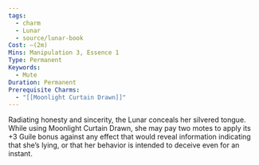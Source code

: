 ```yaml
---
tags:
  - charm
  - Lunar
  - source/lunar-book
Cost: —(2m)
Mins: Manipulation 3, Essence 1
Type: Permanent
Keywords:
  - Mute
Duration: Permanent
Prerequisite Charms:
  - "[[Moonlight Curtain Drawn]]"
---
```

Radiating honesty and sincerity, the Lunar conceals her silvered tongue. While using Moonlight Curtain Drawn, she may pay two motes to apply its +3 Guile bonus against any effect that would reveal information indicating that she’s lying, or that her behavior is intended to deceive even for an instant.